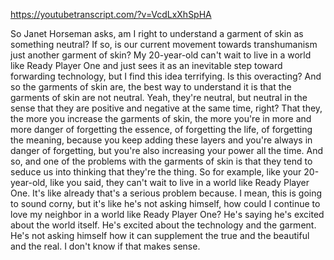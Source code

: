 https://youtubetranscript.com/?v=VcdLxXhSpHA

 So Janet Horseman asks, am I right to understand a garment of skin as something neutral? If so, is our current movement towards transhumanism just another garment of skin? My 20-year-old can't wait to live in a world like Ready Player One and just sees it as an inevitable step toward forwarding technology, but I find this idea terrifying. Is this overacting? And so the garments of skin are, the best way to understand it is that the garments of skin are not neutral. Yeah, they're neutral, but neutral in the sense that they are positive and negative at the same time, right? That they, the more you increase the garments of skin, the more you're in more and more danger of forgetting the essence, of forgetting the life, of forgetting the meaning, because you keep adding these layers and you're always in danger of forgetting, but you're also increasing your power all the time. And so, and one of the problems with the garments of skin is that they tend to seduce us into thinking that they're the thing. So for example, like your 20-year-old, like you said, they can't wait to live in a world like Ready Player One. It's like already that's a serious problem because. I mean, this is going to sound corny, but it's like he's not asking himself, how could I continue to love my neighbor in a world like Ready Player One? He's saying he's excited about the world itself. He's excited about the technology and the garment. He's not asking himself how it can supplement the true and the beautiful and the real. I don't know if that makes sense.